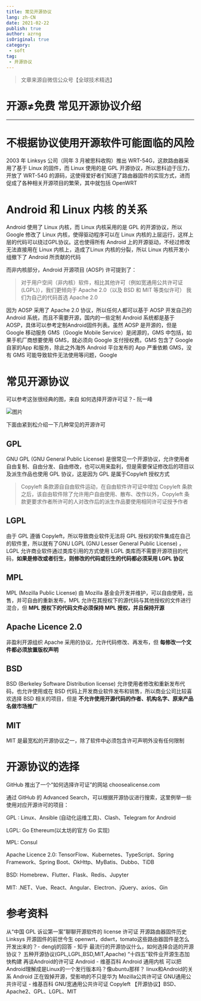 ```yaml
---
title: 常见开源协议
lang: zh-CN
date: 2021-02-22
publish: true
author: azrng
isOriginal: true
category:
 - soft
tag:
 - 开源协议
---
```

> 文章来源自微信公众号【全球技术精选】

# 开源≠免费 常见开源协议介绍

------

# 不根据协议使用开源软件可能面临的风险

2003 年 Linksys 公司（同年 3 月被思科收购）推出 WRT-54G，这款路由器采用了基于 Linux 的固件，而 Linux 使用的是 GPL 开源协议，所以思科迫于压力，开放了 WRT-54G 的源码，这使得爱好者们知道了路由器固件的实现方式，进而促成了各种相关开源项目的繁荣，其中就包括 OpenWRT

# Android 和 Linux 内核 的关系

Android 使用了 Linux 内核，而 Linux 内核采用的是 GPL 的开源协议，所以 Google 修改了 Linux 内核，使得驱动程序可以在 Linux 内核的上层运行，这样上层的代码可以绕过GPL协议。这也使得所有 Android 上的开源驱动，不经过修改无法直接用在 Linux 内核上，造成了Linux 内核的分裂，所以 Linux 内核开发小组撤下了 Android 所贡献的代码

而非内核部分，Android 开源项目 (AOSP) 许可提到了：

> 对于用户空间（非内核）软件，相比其他许可（例如宽通用公共许可证 (LGPL)），我们更倾向于 Apache 2.0（以及 BSD 和 MIT 等类似许可）
> 我们为自己的代码首选 Apache 2.0

因为 AOSP 采用了 Apache 2.0 协议，所以任何人都可以基于 AOSP 开发自己的 Android 系统，而且不需要开源，国内的一些定制 Android 系统都是基于 AOSP，具体可以参考定制Android固件列表。虽然 AOSP 是开源的，但是 Google 移动服务 GMS（Google Mobile Service）是闭源的，GMS 中包括，如果手机厂商想要使用 GMS，就必须向 Google 支付授权费。GMS 包含了 Google 自家的App 和服务，除此之外海外 Android 平台发布的 App 严重依赖 GMS，没有 GMS 可能导致软件无法使用等问题，Google

# 常见开源协议

  可以参考这张很经典的图，来自 如何选择开源许可证？- 阮一峰



![图片](https://cdn.jsdelivr.net/gh/azrng/file/blog/202212101437349.webp)

下面由紧到松介绍一下几种常见的开源许可

## GPL

GNU GPL (GNU General Public License) 是很常见一个开源协议，允许使用者自由复制、自由分发、自由修改，也可以用来盈利，但是需要保证修改后的项目以及派生作品也使用 GPL 协议，这是因为 GPL 是属于Copyleft 授权方式



> Copyleft 条款源自自由软件运动，在自由软件许可证中增加 Copyleft 条款之后，该自由软件除了允许用户自由使用、散布、改作以外，Copyleft 条款更要求作者所许可的人对改作后的派生作品要使用相同许可证授予作者

## LGPL

由于 GPL 遵循 Copyleft，所以导致商业软件无法将 GPL 授权的软件集成在自己的软件里，所以就有了GNU LGPL (GNU Lesser General Public License) ，LGPL 允许商业软件通过类库引用的方式使用 LGPL 类库而不需要开源项目的代码，**如果是修改或者衍生，则修改的代码或衍生的代码都必须采用 LGPL 协议**

## MPL

MPL (Mozilla Public License) 由 Mozilla 基金会开发并维护，可以自由使用，出售，并可自由的重新发布，MPL 允许在其授权下的源代码与其他授权的文件进行混合，但 **MPL 授权下的代码文件必须保持 MPL 授权，并且保持开源**

## Apache Licence 2.0

非盈利开源组织 Apache 采用的协议，允许代码修改、再发布，但 **每修改一个文件都必须放置版权声明**

## BSD

BSD (Berkeley Software Distribution license) 允许使用者修改和重新发布代码，也允许使用或在 BSD 代码上开发商业软件发布和销售，所以商业公司比较喜欢选择 BSD 相关的项目，但是 **不允许使用开源代码的作者、机构名字、原来产品名做市场推广**

## MIT

MIT 是最宽松的开源协议之一，除了软件中必须包含许可声明外没有任何限制

# 开源协议的选择

GitHub 推出了一个“如何选择许可证”的网站 choosealicense.com

通过 GitHub 的 Advanced Search，可以根据开源协议进行搜索，这里例举一些使用对应开源许可的项目：

GPL : Linux、Ansible (自动化运维工具)、Clash、Telegram for Android

LGPL: Go Ethereum(以太坊的官方 Go 实现)

MPL: Consul

Apache Licence 2.0: TensorFlow、Kubernetes、TypeScript、Spring Framework、Spring Boot、OkHttp、MyBatis、Dubbo、TiDB

BSD: Homebrew、Flutter、Flask、Redis、Jupyter

MIT: .NET、Vue、React、Angular、Electron、jQuery、axios、Gin

# 参考资料

从“中国 GPL 诉讼第一案”聊聊开源软件的 license 许可证
开源路由器固件历史
Linksys
开源固件的前世今生
openwrt，ddwrt，tomato这些路由器固件是怎么开发出来的？- denglj的回答 - 知乎
最流行的开源协议什么，如何选择合适的开源协议？
五种开源协议(GPL,LGPL,BSD,MIT,Apache)
“十四五”软件业开源生态加快构建
再谈Android的许可证
Android - 维基百科
Android 通用内核
可以把Android理解成是Linux的一个发行版本吗？像ubuntu那样？
linux和Android的关系
Android 正在毁掉开源，受影响的不只是华为
Mozilla公共许可证
GNU通用公共许可证 - 维基百科
GNU宽通用公共许可证
Copyleft
【开源协议】BSD、Apache2、GPL、LGPL、MIT